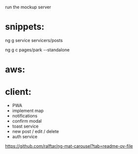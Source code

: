 run the mockup server


# snippets: 
ng g service servicers/posts

ng g c pages/park --standalone

# aws:


# client: 

- PWA
- implement map
- notifications
- confirm modal
- toast service
- new post / edit / delete
- auth service


https://github.com/ralftar/ng-mat-carousel?tab=readme-ov-file

